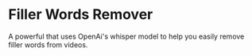 # Filler Words Remover
 A powerful that uses OpenAi's whisper model to help you easily remove filler words from videos.
